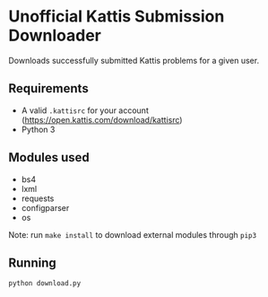 # Unofficial Kattis Submission Downloader

Downloads successfully submitted Kattis problems for a given user.

## Requirements
- A valid `.kattisrc` for your account (https://open.kattis.com/download/kattisrc)
- Python 3

## Modules used
- bs4
- lxml
- requests
- configparser
- os

Note: run `make install` to download external modules through `pip3`

## Running
`python download.py`
